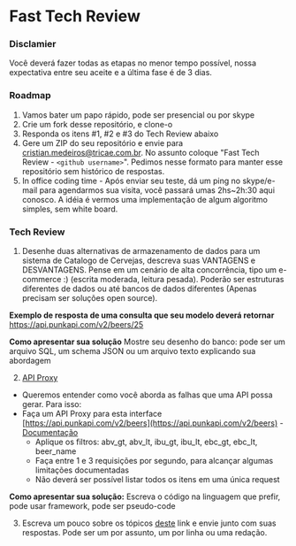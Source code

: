 # Fast Tech Review

### Disclamier

Você deverá fazer todas as etapas no menor tempo possível, nossa expectativa entre seu aceite e a última fase é de 3 dias.

### Roadmap

1. Vamos bater um papo rápido, pode ser presencial ou por skype
2. Crie um fork desse repositório, e clone-o
3. Responda os itens #1, #2 e #3 do Tech Review abaixo
4. Gere um ZIP do seu repositório e envie para cristian.medeiros@tricae.com.br. No assunto coloque "Fast Tech Review - `<github username>`". Pedimos nesse formato para manter esse repositório sem histórico de respostas.
5. In office coding time - Após enviar seu teste, dá um ping no skype/e-mail para agendarmos sua visita, você passará umas 2hs~2h:30 aqui conosco. A idéia é vermos uma implementação de algum algoritmo simples, sem white board.

### Tech Review

1. Desenhe duas alternativas de armazenamento de dados para um sistema de Catalogo de Cervejas, descreva suas VANTAGENS e DESVANTAGENS. Pense em um cenário de alta concorrência, tipo um e-commerce :) (escrita moderada, leitura pesada). Poderão ser estruturas diferentes de dados ou até bancos de dados diferentes (Apenas precisam ser soluções open source).

**Exemplo de resposta de uma consulta que seu modelo deverá retornar** https://api.punkapi.com/v2/beers/25

**Como apresentar sua solução** Mostre seu desenho do banco: pode ser um arquivo SQL, um schema JSON ou um arquivo texto explicando sua abordagem

2. [API Proxy](https://www.quora.com/What-is-API-Proxy) 

- Queremos entender como você aborda as falhas que uma API possa gerar. 
Para isso: 
- Faça um API Proxy para esta interface [https://api.punkapi.com/v2/beers](https://api.punkapi.com/v2/beers) - [Documentação](https://punkapi.com/documentation/v2)
    * Aplique os filtros: abv_gt, abv_lt, ibu_gt, ibu_lt, ebc_gt, ebc_lt, beer_name
    * Faça entre 1 e 3 requisições por segundo, para alcançar algumas limitações documentadas
    * Não deverá ser possível listar todos os itens em uma única request

**Como apresentar sua solução:** Escreva o código na linguagem que prefir, pode usar framework, pode ser pseudo-code

3. Escreva um pouco sobre os tópicos [deste](questions.md) link e envie junto com suas respostas. Pode ser um por assunto, um por linha ou uma redação.

